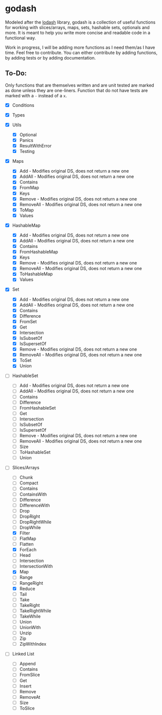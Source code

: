 # godash

Modeled after the [lodash](https://lodash.com/) library, godash is a collection of useful functions for working with
slices/arrays, maps, sets, hashable sets, optionals and more. It is meant to help you write more concise and readable
code in a functional way.

Work in progress, I will be adding more functions as I need them/as I have time.
Feel free to contribute. You can either contribute by adding functions, by adding tests or by adding documentation.

## To-Do:

Only functions that are themselves written and are unit tested are marked as done unless they are one-liners. Function 
that do not have tests are marked with a `-` instead of a `x`.

- [x] Conditions

- [x] Types

- [x] Utils
    - [x] Optional
    - [x] Panics
    - [x] ResultWithError
    - [x] Testing

- [x] Maps
    - [x] Add - Modifies original DS, does not return a new one
    - [x] AddAll - Modifies original DS, does not return a new one
    - [x] Contains
    - [x] FromMap
    - [x] Keys
    - [x] Remove - Modifies original DS, does not return a new one
    - [x] RemoveAll - Modifies original DS, does not return a new one 
    - [x] ToMap
    - [x] Values

- [x] HashableMap
    - [x] Add - Modifies original DS, does not return a new one
    - [x] AddAll - Modifies original DS, does not return a new one
    - [x] Contains
    - [x] FromHashableMap
    - [x] Keys
    - [x] Remove - Modifies original DS, does not return a new one
    - [x] RemoveAll - Modifies original DS, does not return a new one
    - [x] ToHashableMap
    - [x] Values

- [x] Set
    - [x] Add - Modifies original DS, does not return a new one
    - [x] AddAll - Modifies original DS, does not return a new one
    - [x] Contains
    - [x] Difference
    - [x] FromSet
    - [x] Get
    - [x] Intersection
    - [x] IsSubsetOf
    - [x] IsSupersetOf
    - [x] Remove - Modifies original DS, does not return a new one
    - [x] RemoveAll - Modifies original DS, does not return a new one
    - [x] ToSet
    - [x] Union

- [ ] HashableSet
    - [ ] Add - Modifies original DS, does not return a new one
    - [ ] AddAll - Modifies original DS, does not return a new one
    - [ ] Contains
    - [ ] Difference
    - [ ] FromHashableSet
    - [ ] Get
    - [ ] Intersection
    - [ ] IsSubsetOf
    - [ ] IsSupersetOf
    - [ ] Remove - Modifies original DS, does not return a new one
    - [ ] RemoveAll - Modifies original DS, does not return a new one
    - [ ] Size
    - [ ] ToHashableSet
    - [ ] Union

- [ ] Slices/Arrays 
    - [ ] Chunk
    - [ ] Compact
    - [ ] Contains
    - [ ] ContainsWith
    - [ ] Difference
    - [ ] DifferenceWith
    - [ ] Drop
    - [ ] DropRight
    - [ ] DropRightWhile
    - [ ] DropWhile
    - [x] Filter
    - [ ] FlatMap
    - [ ] Flatten
    - [x] ForEach
    - [ ] Head
    - [ ] Intersection
    - [ ] IntersectionWith
    - [x] Map
    - [ ] Range
    - [ ] RangeRight
    - [x] Reduce
    - [ ] Tail
    - [ ] Take
    - [ ] TakeRight
    - [ ] TakeRightWhile
    - [ ] TakeWhile
    - [ ] Union
    - [ ] UnionWith
    - [ ] Unzip
    - [ ] Zip
    - [ ] ZipWithIndex

- [ ] Linked List
    - [ ] Append
    - [ ] Contains
    - [ ] FromSlice
    - [ ] Get
    - [ ] Insert
    - [ ] Remove
    - [ ] RemoveAt
    - [ ] Size
    - [ ] ToSlice